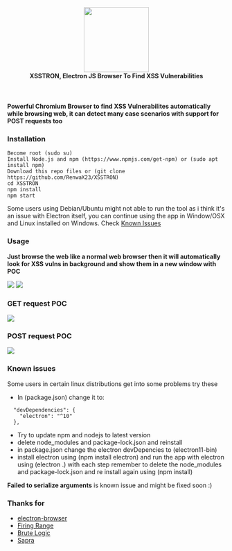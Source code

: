 
<h4 align=center>
  <br>
  <img width=150 src=https://i.imgur.com/QxUbGIP.png>
  <br>
  XSSTRON, Electron JS Browser To Find XSS Vulnerabilities
  <br><br><br>
</h4>

#### Powerful Chromium Browser to find XSS Vulnerabilites automatically while browsing web, it can detect many case scenarios with support for POST requests too

### Installation
```
Become root (sudo su)
Install Node.js and npm (https://www.npmjs.com/get-npm) or (sudo apt install npm)
Download this repo files or (git clone https://github.com/RenwaX23/XSSTRON)
cd XSSTRON
npm install
npm start
```
Some users using Debian/Ubuntu might not able to run the tool as i think it's an issue with Electron itself, you can continue using the app in Window/OSX and Linux installed on Windows. Check [Known Issues](https://github.com/RenwaX23/XSSTRON#known-issues)

### Usage
**Just browse the web like a normal web browser then it will automatically look for XSS vulns in background and show them in a new window with POC**

![](https://i.imgur.com/W6guvyw.png)
![](https://i.imgur.com/QNnzC0h.png)

### GET request POC
![](https://i.imgur.com/ekFafmU.png)

### POST request POC
![](https://pbs.twimg.com/media/EsaEPwiXIAEdXIQ?format=jpg&name=large)

### Known issues

Some users in certain linux distributions get into some problems try these

- In (package.json) change it to:
```
  "devDependencies": {
    "electron": "^10"
  },
  ```
- Try to update npm and nodejs to latest version
- delete node_modules and package-lock.json and reinstall
- in package.json change the electron devDepencies to (electron11-bin)
- install electron using (npm install electron) and run the app with electron using (electron .)
with each step remember to delete the node_modules and package-lock.json and re install again using (npm install)

**Failed to serialize arguments** is known issue and might be fixed soon :)

### Thanks for
-   [electron-browser](https://github.com/pfrazee/electron-browser)
-   [Firing Range](https://public-firing-range.appspot.com/)
-   [Brute Logic](https://brutelogic.com.br/knoxss.html)
-   [Sapra](https://twitter.com/0xsapra)

